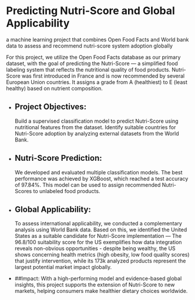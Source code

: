 # Predicting Nutri-Score and Global Applicability
a machine learning project that combines Open Food Facts and World bank data to assess and recommend nutri-score system adoption globally


For this project, we utilize the Open Food Facts database as our primary dataset, with the goal of predicting the Nutri-Score — a simplified food labeling system that reflects the nutritional quality of food products. Nutri-Score was first introduced in France and is now recommended by several European Union countries. It assigns a grade from A (healthiest) to E (least healthy) based on nutrient composition.

- ## Project Objectives:

    Build a supervised classification model to predict Nutri-Score using nutritional features from the dataset.
    Identify suitable countries for Nutri-Score adoption by analyzing external datasets from the World Bank.

- ## Nutri-Score Prediction:
  We developed and evaluated multiple classification models. The best performance was achieved by XGBoost, which reached a test accuracy of 97.84%. This model can be used to assign recommended Nutri-Scores to unlabeled food products.

- ## Global Applicability:
  To assess international applicability, we conducted a complementary analysis using World Bank data. Based on this, we identified the United States as a suitable candidate for Nutri-Score implementation — The 96.8/100 suitability score for the US exemplifies how data integration reveals non-obvious opportunities - despite being wealthy, the US shows concerning health metrics (high obesity, low food quality scores) that justify intervention, while its 173k analyzed products represent the largest potential market impact globally.

- ##Impact:
  With a high-performing model and evidence-based global insights, this project supports the extension of Nutri-Score to new markets, helping consumers make healthier dietary choices worldwide.
